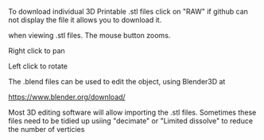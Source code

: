 


To download individual 3D Printable .stl files click on "RAW" if github can not display the file it allows you to download it.


when viewing .stl files. The mouse button zooms.

Right click to pan


Left click to rotate

The .blend files can be used to edit the object, using Blender3D at 

https://www.blender.org/download/

Most 3D editing software will allow importing the .stl files. Sometimes these files need to be tidied up usiing "decimate" or "Limited dissolve" to reduce the number of verticies



